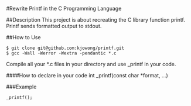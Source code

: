 #Rewrite Printf in the C Programming Language

##Description
This project is about recreating the C library function printf. Printf sends formatted output to stdout.

##How to Use
```
$ git clone git@github.com:kjowong/printf.git
$ gcc -Wall -Werror -Wextra -pendantic *.c
```
Compile all your *.c files in your directory and use _printf in your code.

####How to declare in your code
int _printf(const char *format, ...)

###Example
```
_printf();
```
